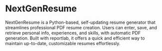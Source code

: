 # NextGenResume
NextGenResume is a Python-based, self-updating resume generator that streamlines professional PDF resume creation. Users can enter, save, and retrieve personal info, experiences, and skills, with automatic PDF generation. Built with reportlab, it offers a quick and efficient way to maintain up-to-date, customizable resumes effortlessly.
